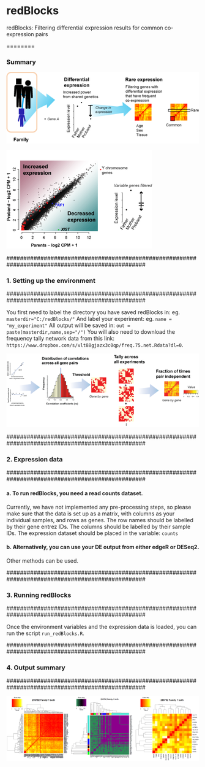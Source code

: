 # redBlocks

redBlocks: Filtering differential expression results for common co-expression pairs

========

### Summary

![summary](https://github.com/sarbal/redBlocks/blob/master/imgs/summary_method.png "Method summary")


![summary](https://github.com/sarbal/redBlocks/blob/master/imgs/summary_DE.png "Method summary")

#################################################################################################
### 1. Setting up the environment
#################################################################################################

You first need to label the directory you have saved redBlocks in: eg. ``` masterdir="C:/redBlocks/" ```
And label your experiment: eg. ``` name = "my_experiment" ```
All output will be saved in: ``` out = paste(masterdir,name,sep="/") ```
You will also need to download the frequency tally network data from this link: ``` https://www.dropbox.com/s/vlt88gjazx3c0qp/freq.75.net.Rdata?dl=0 ```.

![summary](https://github.com/sarbal/redBlocks/blob/master/imgs/freq_tally_net.png "Method summary")


#################################################################################################
### 2. Expression data
#################################################################################################

#### a. To run redBlocks, you need a read counts dataset.
Currently, we have not implemented any pre-processing steps, so please make sure that the data is
set up as a matrix, with columns as your individual samples, and rows as genes.
The row names should be labelled by their gene entrez IDs.
The columns should be labelled by their sample IDs.
The expression dataset should be placed in the variable: ``` counts ``` 

#### b. Alternatively, you can use your DE output from either edgeR or DESeq2. 
Other methods can be used. 

#################################################################################################
### 3. Running redBlocks
#################################################################################################

Once the environment variables and the expression data is loaded, you can run the
script ``` run_redBlocks.R ```. 



#################################################################################################
### 4. Output summary
#################################################################################################

![summary](https://github.com/sarbal/redBlocks/blob/master/imgs/summary_output.png "Method summary")

